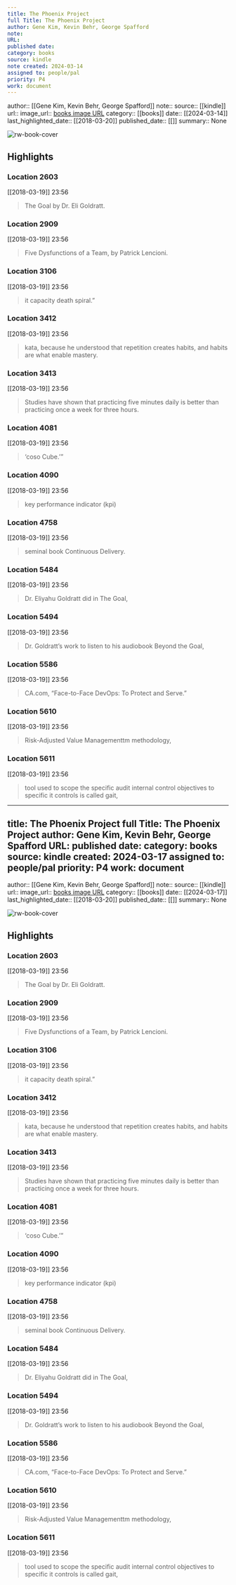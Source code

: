 ```yaml
---
title: The Phoenix Project
full Title: The Phoenix Project
author: Gene Kim, Kevin Behr, George Spafford
note: 
URL: 
published date: 
category: books
source: kindle
note created: 2024-03-14
assigned to: people/pal
priority: P4
work: document
---
```

author:: [[Gene Kim, Kevin Behr, George Spafford]]
note:: 
source:: [[kindle]]
url:: 
image_url:: [books image URL](https://images-na.ssl-images-amazon.com/images/I/51zDZ1s4hCL._SL200_.jpg)
category:: [[books]]
date:: [[2024-03-14]]
last_highlighted_date:: [[2018-03-20]]
published_date:: [[]]
summary:: None

![rw-book-cover](https://images-na.ssl-images-amazon.com/images/I/51zDZ1s4hCL._SL200_.jpg)

## Highlights
### Location 2603
[[2018-03-19]] 23:56
> The Goal by Dr. Eli Goldratt.


### Location 2909
[[2018-03-19]] 23:56
> Five Dysfunctions of a Team, by Patrick Lencioni.


### Location 3106
[[2018-03-19]] 23:56
> it capacity death spiral.”


### Location 3412
[[2018-03-19]] 23:56
> kata, because he understood that repetition creates habits, and habits are what enable mastery.


### Location 3413
[[2018-03-19]] 23:56
> Studies have shown that practicing five minutes daily is better than practicing once a week for three hours.


### Location 4081
[[2018-03-19]] 23:56
> ‘coso Cube.’”


### Location 4090
[[2018-03-19]] 23:56
> key performance indicator (kpi)


### Location 4758
[[2018-03-19]] 23:56
> seminal book Continuous Delivery.


### Location 5484
[[2018-03-19]] 23:56
> Dr. Eliyahu Goldratt did in The Goal,


### Location 5494
[[2018-03-19]] 23:56
> Dr. Goldratt’s work to listen to his audiobook Beyond the Goal,


### Location 5586
[[2018-03-19]] 23:56
> CA.com, “Face-to-Face DevOps: To Protect and Serve.”


### Location 5610
[[2018-03-19]] 23:56
> Risk-Adjusted Value Managementtm methodology,


### Location 5611
[[2018-03-19]] 23:56
> tool used to scope the specific audit internal control objectives to specific it controls is called gait,


---
title: The Phoenix Project
full Title: The Phoenix Project
author: Gene Kim, Kevin Behr, George Spafford
URL: 
published date: 
category: books
source: kindle
created: 2024-03-17
assigned to: people/pal
priority: P4
work: document
---
author:: [[Gene Kim, Kevin Behr, George Spafford]]
note:: 
source:: [[kindle]]
url:: 
image_url:: [books image URL](https://images-na.ssl-images-amazon.com/images/I/51zDZ1s4hCL._SL200_.jpg)
category:: [[books]]
date:: [[2024-03-17]]
last_highlighted_date:: [[2018-03-20]]
published_date:: [[]]
summary:: None

![rw-book-cover](https://images-na.ssl-images-amazon.com/images/I/51zDZ1s4hCL._SL200_.jpg)

## Highlights
### Location 2603
[[2018-03-19]] 23:56
> The Goal by Dr. Eli Goldratt.


### Location 2909
[[2018-03-19]] 23:56
> Five Dysfunctions of a Team, by Patrick Lencioni.


### Location 3106
[[2018-03-19]] 23:56
> it capacity death spiral.”


### Location 3412
[[2018-03-19]] 23:56
> kata, because he understood that repetition creates habits, and habits are what enable mastery.


### Location 3413
[[2018-03-19]] 23:56
> Studies have shown that practicing five minutes daily is better than practicing once a week for three hours.


### Location 4081
[[2018-03-19]] 23:56
> ‘coso Cube.’”


### Location 4090
[[2018-03-19]] 23:56
> key performance indicator (kpi)


### Location 4758
[[2018-03-19]] 23:56
> seminal book Continuous Delivery.


### Location 5484
[[2018-03-19]] 23:56
> Dr. Eliyahu Goldratt did in The Goal,


### Location 5494
[[2018-03-19]] 23:56
> Dr. Goldratt’s work to listen to his audiobook Beyond the Goal,


### Location 5586
[[2018-03-19]] 23:56
> CA.com, “Face-to-Face DevOps: To Protect and Serve.”


### Location 5610
[[2018-03-19]] 23:56
> Risk-Adjusted Value Managementtm methodology,


### Location 5611
[[2018-03-19]] 23:56
> tool used to scope the specific audit internal control objectives to specific it controls is called gait,


